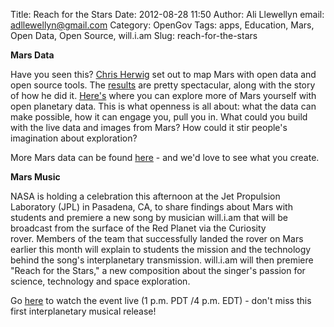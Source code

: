 Title: Reach for the Stars
Date: 2012-08-28 11:50
Author: Ali Llewellyn
email: adllewellyn@gmail.com
Category: OpenGov
Tags: apps, Education, Mars, Open Data, Open Source, will.i.am
Slug: reach-for-the-stars

**Mars Data**

Have you seen this? [Chris Herwig][] set out to map Mars with open data
and open source tools. The [results][] are pretty spectacular, along
with the story of how he did it. [Here's][] where you can explore more
of Mars yourself with open planetary data. This is what openness is all
about: what the data can make possible, how it can engage you, pull you
in. What could you build with the live data and images from Mars? How
could it stir people's imagination about exploration?

More Mars data can be found [here][] - and we'd love to see what you
create.

**Mars Music**

NASA is holding a celebration this afternoon at the Jet Propulsion
Laboratory (JPL) in Pasadena, CA, to share findings about Mars with
students and premiere a new song by musician will.i.am that will be
broadcast from the surface of the Red Planet via the Curiosity
rover. Members of the team that successfully landed the rover on Mars
earlier this month will explain to students the mission and the
technology behind the song's interplanetary transmission. will.i.am will
then premiere "Reach for the Stars," a new composition about the
singer's passion for science, technology and space exploration.

Go [here][1] to watch the event live (1 p.m. PDT /4 p.m. EDT) - don't
miss this first interplanetary musical release!

  [Chris Herwig]: http://twitter.com/hrwgc
  [results]: http://mapbox.com/blog/2012-08-26-mapping-mars/
  [Here's]: http://hrwgc.github.com/planets/
  [here]: http://mars.jpl.nasa.gov/msl/multimedia/raw/?s=15
  [1]: http://www.nasa.gov/ntv
